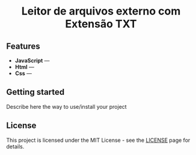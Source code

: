 
<h1 align="center">

<br>
Leitor de arquivos externo com Extensão TXT
</h1>



## Features

-  **JavaScript** —
-  **Html** — 
-  **Css** — 

## Getting started

Describe here the way to use/install your project


## License

This project is licensed under the MIT License - see the [LICENSE](https://opensource.org/licenses/MIT) page for details.
